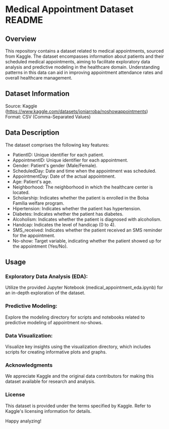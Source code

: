 # Medical Appointment Dataset README
## Overview
This repository contains a dataset related to medical appointments, sourced from Kaggle. The dataset encompasses information about patients and their scheduled medical appointments, aiming to facilitate exploratory data analysis and predictive modeling in the healthcare domain. Understanding patterns in this data can aid in improving appointment attendance rates and overall healthcare management.

## Dataset Information
Source: Kaggle (https://www.kaggle.com/datasets/joniarroba/noshowappointments)
Format: CSV (Comma-Separated Values)

## Data Description
The dataset comprises the following key features:

* PatientID: Unique identifier for each patient.
* AppointmentID: Unique identifier for each appointment.
* Gender: Patient's gender (Male/Female).
* ScheduledDay: Date and time when the appointment was scheduled.
* AppointmentDay: Date of the actual appointment.
* Age: Patient's age.
* Neighborhood: The neighborhood in which the healthcare center is located.
* Scholarship: Indicates whether the patient is enrolled in the Bolsa Família welfare program.
* Hipertension: Indicates whether the patient has hypertension.
* Diabetes: Indicates whether the patient has diabetes.
* Alcoholism: Indicates whether the patient is diagnosed with alcoholism.
* Handcap: Indicates the level of handicap (0 to 4).
* SMS_received: Indicates whether the patient received an SMS reminder for the appointment.
* No-show: Target variable, indicating whether the patient showed up for the appointment (Yes/No).


## Usage

### Exploratory Data Analysis (EDA):
Utilize the provided Jupyter Notebook (medical_appointment_eda.ipynb) for an in-depth exploration of the dataset.
### Predictive Modeling:
Explore the modeling directory for scripts and notebooks related to predictive modeling of appointment no-shows.
### Data Visualization:
Visualize key insights using the visualization directory, which includes scripts for creating informative plots and graphs.

### Acknowledgments
We appreciate Kaggle and the original data contributors for making this dataset available for research and analysis.

### License
This dataset is provided under the terms specified by Kaggle. Refer to Kaggle's licensing information for details.

Happy analyzing!
